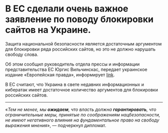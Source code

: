 # В ЕС сделали очень важное заявление по поводу блокировки сайтов на Украине.
 
Защита национальной безопасности является достаточным аргументом для блокировки ряда российских сайтов, но это не должно нарушать свободу слова.

Об этом сообщил руководитель отдела прессы и информации представительства ЕС Юргис Вильчинскас, передает украинское издание «Европейская правда», информирует [link](http://еizvestia.com/).

В ЕС считают, что Украина в свете недавних информационных и кибератак имеет достаточное количество аргументов для блокировки российских сайтов.

---

«_Тем не менее, мы **ожидаем**, что власть должна **гарантировать**, что ограничительные меры, принятые по соображениям нацбезопасности, не имеют негативного влияния на фундаментальное право на свободу выражения мнения_», — подчеркнул дипломат.
